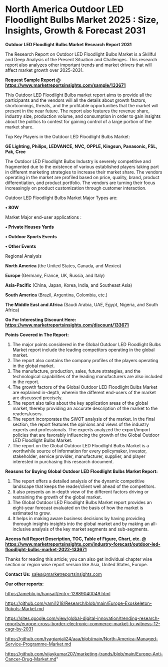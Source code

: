 # North America Outdoor LED Floodlight Bulbs Market 2025 : Size, Insights, Growth & Forecast 2031

<strong>Outdoor LED Floodlight Bulbs Market Research Report 2031</strong>

The Research Report on Outdoor LED Floodlight Bulbs Market is a Skillful and Deep Analysis of the Present Situation and Challenges. This research report also analyzes other important trends and market drivers that will affect market growth over 2025-2031.

<strong>Request Sample Report @ <a href=https://www.marketreportsinsights.com/sample/133671>https://www.marketreportsinsights.com/sample/133671</a></strong>

This Outdoor LED Floodlight Bulbs market report aims to provide all the participants and the vendors will all the details about growth factors, shortcomings, threats, and the profitable opportunities that the market will present in the near future. The report also features the revenue share, industry size, production volume, and consumption in order to gain insights about the politics to contest for gaining control of a large portion of the market share.

Top Key Players in the Outdoor LED Floodlight Bulbs Market:

<strong>GE Lighting, Philips, LEDVANCE, NVC, OPPLE, Kingsun, Panasonic, FSL, Pak, Cree</strong>

The Outdoor LED Floodlight Bulbs Industry is severely competitive and fragmented due to the existence of various established players taking part in different marketing strategies to increase their market share. The vendors operating in the market are profiled based on price, quality, brand, product differentiation, and product portfolio. The vendors are turning their focus increasingly on product customization through customer interaction.

Outdoor LED Floodlight Bulbs Market Major Types are:

<strong>• 80W</strong>

Market Major end-user applications :

<strong>• Private Houses Yards

• Outdoor Sports Events

• Other Events</strong>

Regional Analysis

</u><strong><b>North America</b></strong> (the United States, Canada, and Mexico)

<strong><b>Europe </b></strong>(Germany, France, UK, Russia, and Italy)

<strong><b>Asia-Pacific</b></strong> (China, Japan, Korea, India, and Southeast Asia)

<strong><b>South America</b></strong> (Brazil, Argentina, Colombia, etc.)

<strong><b>The Middle East and Africa</b></strong> (Saudi Arabia, UAE, Egypt, Nigeria, and South Africa)

<strong>Go For Interesting Discount Here: <a href=https://www.marketreportsinsights.com/discount/133671>https://www.marketreportsinsights.com/discount/133671</a></strong>

<strong>Points Covered in The Report:</strong>
<ol>
  <li>The major points considered in the Global Outdoor LED Floodlight Bulbs Market report include the leading competitors operating in the global market.</li>
  <li>The report also contains the company profiles of the players operating in the global market.</li>
  <li>The manufacture, production, sales, future strategies, and the technological capabilities of the leading manufacturers are also included in the report.</li>
  <li>The growth factors of the Global Outdoor LED Floodlight Bulbs Market are explained in-depth, wherein the different end-users of the market are discussed precisely.</li>
  <li>The report also talks about the key application areas of the global market, thereby providing an accurate description of the market to the readers/users.</li>
  <li>The report incorporates the SWOT analysis of the market. In the final section, the report features the opinions and views of the industry experts and professionals. The experts analyzed the export/import policies that are favorably influencing the growth of the Global Outdoor LED Floodlight Bulbs Market.</li>
  <li>The report on the Global Outdoor LED Floodlight Bulbs Market is a worthwhile source of information for every policymaker, investor, stakeholder, service provider, manufacturer, supplier, and player interested in purchasing this research document.</li>
</ol>
<strong>Reasons for Buying Global Outdoor LED Floodlight Bulbs Market Report:</strong>

<ol>
  <li>The report offers a detailed analysis of the dynamic competitive landscape that keeps the reader/client well ahead of the competitors.</li>
  <li>It also presents an in-depth view of the different factors driving or restraining the growth of the global market.</li>
  <li>The Global Outdoor LED Floodlight Bulbs Market report provides an eight-year forecast evaluated on the basis of how the market is estimated to grow.</li>
  <li>It helps in making aware business decisions by having providing thorough insights insights into the global market and by making an all-inclusive analysis of the key market segments and sub-segments.</li>
</ol>
<strong>Access full Report Description, TOC, Table of Figure, Chart, etc. @ <a href=https://www.marketreportsinsights.com/industry-forecast/outdoor-led-floodlight-bulbs-market-2022-133671>https://www.marketreportsinsights.com/industry-forecast/outdoor-led-floodlight-bulbs-market-2022-133671</a></strong>


Thanks for reading this article; you can also get individual chapter wise section or region wise report version like Asia, United States, Europe.

<strong>Contact Us:</strong>
sales@marketreportsinsights.com

<strong>Our other reports:</strong>

<a href=https://ameblo.jp/haqsaif/entry-12889040049.html>https://ameblo.jp/haqsaif/entry-12889040049.html</a>

<a href=https://github.com/yami1218/Research/blob/main/Europe-Exoskeleton-Robots-Market.md>https://github.com/yami1218/Research/blob/main/Europe-Exoskeleton-Robots-Market.md</a>

<a href=https://sites.google.com/view/global-digital-innovation/trending-research-reports/europe-cross-border-electronic-commerce-market-to-witness-12-cagr-by-2031>https://sites.google.com/view/global-digital-innovation/trending-research-reports/europe-cross-border-electronic-commerce-market-to-witness-12-cagr-by-2031</a>

<a href=https://github.com/tyagianjali24/aaa/blob/main/North-America-Managed-Service-Programme-Market.md>https://github.com/tyagianjali24/aaa/blob/main/North-America-Managed-Service-Programme-Market.md</a>

<a href=https://github.com/vijaykumar207/marketing-trands/blob/main/Europe-Anti-Cancer-Drug-Market.md>https://github.com/vijaykumar207/marketing-trands/blob/main/Europe-Anti-Cancer-Drug-Market.md</a>"
